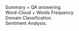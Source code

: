 Summary + QA answering.  
Word-Cloud + Words Frequency  
Domain Classification.  
Sentiment Analysis.  
